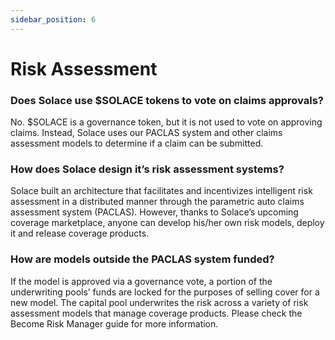 ```yaml
---
sidebar_position: 6
---
```


# Risk Assessment

### Does Solace use $SOLACE tokens to vote on claims approvals?
No. $SOLACE is a governance token, but it is not used to vote on approving claims. Instead, Solace uses our PACLAS system and other claims assessment models to determine if a claim can be submitted.

### How does Solace design it’s risk assessment systems?
Solace built an architecture that facilitates and incentivizes intelligent risk assessment in a distributed manner through the parametric auto claims assessment system (PACLAS). However, thanks to Solace’s upcoming coverage marketplace, anyone can develop his/her own risk models, deploy it and release coverage products. 

### How are models outside the PACLAS system funded?
If the model is approved via a governance vote, a portion of the underwriting pools’ funds are locked for the purposes of selling cover for a new model. The capital pool underwrites the risk across a variety of risk assessment models that manage coverage products. Please check the Become Risk Manager guide for more information.